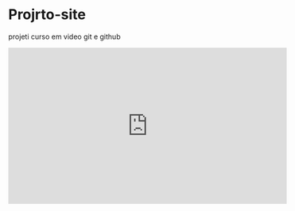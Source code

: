# Projrto-site
projeti curso em video git e github

<iframe width="560" height="315" src="https://www.youtube.com/embed/VA2ydV_VAlw" title="YouTube video player" frameborder="0" allow="accelerometer; autoplay; clipboard-write; encrypted-media; gyroscope; picture-in-picture" allowfullscreen></iframe>


